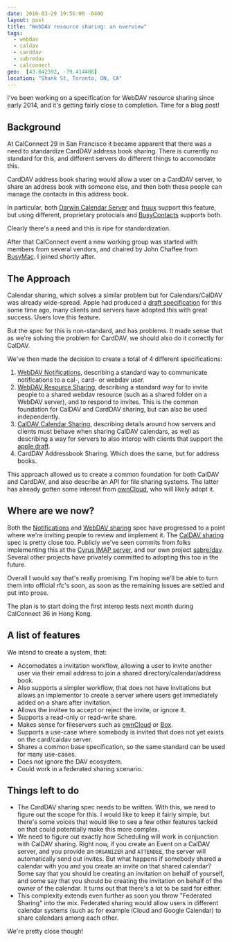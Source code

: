 ```yaml
---
date: 2016-03-29 19:56:00 -0400
layout: post
title: "WebDAV resource sharing: an overview"
tags:
  - webdav
  - caldav
  - carddav
  - sabredav
  - calconnect
geo:  [43.642392, -79.414486]
location: "Shank St, Toronto, ON, CA"
---
```


I've been working on a specification for WebDAV resource sharing since early
2014, and it's getting fairly close to completion. Time for a blog post!

Background
----------

At CalConnect 29 in San Francisco it became apparent that there was a need to
standardize CardDAV address book sharing. There is currently no standard for
this, and different servers do different things to accomodate this.

CardDAV address book sharing would allow a user on a CardDAV server, to share
an address book with someone else, and then both these people can manage the
contacts in this address book.

In particular, both [Darwin Calendar Server][1] and [fruux][2] support this
feature, but using different, proprietary protocials and [BusyContacts][4]
supports both.

Clearly there's a need and this is ripe for standardization.

After that CalConnect event a new working group was started with members
from several vendors, and chaired by John Chaffee from [BusyMac][11]. I
joined shortly after. 


The Approach
------------

Calendar sharing, which solves a similar problem but for Calendars/CalDAV
was already wide-spread. 
Apple had produced a [draft specification][5] for this some time ago, many
clients and servers have adopted this with great success. Users love this
feature.

But the spec for this is non-standard, and has problems. It made sense that
as we're solving the problem for CardDAV, we should also do it correctly for
CalDAV.

We've then made the decision to create a total of 4 different specifications:

1. [WebDAV Notifications][6], describing a standard way to communicate
   notifications to a cal-, card- or webdav user.
2. [WebDAV Resource Sharing][7], describing a standard way for to invite
   people to a shared webdav resource (such as a shared folder on a WebDAV
   server), and to respond to invites. This is the common foundation for
   CalDAV and CardDAV sharing, but can also be used independently.
3. [CalDAV Calendar Sharing][8], describing details around how servers and
   clients must behave when sharing CalDAV calendars, as well as describing
   a way for servers to also interop with clients that support the [apple
   draft][5].
4. CardDAV Addressbook Sharing. Which does the same, but for address books.

This approach allowed us to create a common foundation for both CalDAV and
CardDAV, and also describe an API for file sharing systems. The latter
has already gotten some interest from [ownCloud][9], who will likely adopt it.


Where are we now?
-----------------

Both the [Notifications][6] and [WebDAV sharing][7] spec have progressed to
a point where we're inviting people to review and implement it. The [CalDAV
sharing][8] spec is pretty close too. Publicly we've seen commits from folks
implementing this at the [Cyrus IMAP server][10], and our own project
[sabre/dav][11]. Several other projects have privately committed to adopting
this too in the future.

Overall I would say that's really promising. I'm hoping we'll be able to
turn them into official rfc's soon, as soon as the remaining issues are
settled and put into prose.

The plan is to start doing the first interop tests next month during
CalConnect 36 in Hong Kong.


A list of features
------------------

We intend to create a system, that:

* Accomodates a invitation workflow, allowing a user to invite another user
  via their email address to join a shared directory/calendar/address book.
* Also supports a simpler workflow, that does not have invitations but allows
  an implementor to create a server where users get immediately added on a
  share after invitation.
* Allows the invitee to accept or reject the invite, or ignore it.
* Supports a read-only or read-write share.
* Makes sense for fileservers such as [ownCloud][9] or [Box][12]. 
* Supports a use-case where somebody is invited that does not yet exists on
  the card/caldav server.
* Shares a common base specification, so the same standard can be used for many
  use-cases.
* Does not ignore the DAV ecosystem.
* Could work in a federated sharing scenario. 


Things left to do
-----------------

* The CardDAV sharing spec needs to be written. With this, we need to figure
  out the scope for this. I would like to keep it fairly simple, but there's
  some voices that would like to see a few other features tacked on that
  could potentially make this more complex.
* We need to figure out exactly how Scheduling will work in conjunction with
  CalDAV sharing. Right now, if you create an Event on a CalDAV server, and
  you provide an `ORGANIZER` and `ATTENDEE`, the server will automatically
  send out invites. But what happens if somebody shared a calendar with you
  and you create an invite on that shared calendar? Some say that you should
  be creating an invitation on behalf of yourself, and some say that you
  should be creating the invitation on behalf of the owner of the calendar.
  It turns out that there's a lot to be said for either.
* This complexity extends even further as soon you throw "Federated Sharing"
  into the mix. Federated sharing would allow users in different calendar
  systems (such as for example iCloud and Google Calendar) to share calendars
  among each other.

We're pretty close though!

[1]: http://tools.ietf.org/html/rfc6352
[2]: http://calendarserver.org/
[3]: https://fruux.com/
[4]: http://www.busymac.com/busycontacts/
[5]: http://svn.calendarserver.org/repository/calendarserver/CalendarServer/trunk/doc/Extensions/caldav-sharing.txt
[6]: https://tools.ietf.org/html/draft-pot-webdav-notifications "WebDAV Notifications"
[7]: https://tools.ietf.org/html/draft-pot-webdav-resource-sharing "WebDAV Resource Sharing"
[8]: https://tools.ietf.org/html/draft-pot-caldav-sharing "CalDAV Calendar Sharing"
[9]: http://owncloud.org/
[10]: https://cyrusimap.org/
[11]: http://busymac.com/
[12]: https://www.box.com/
